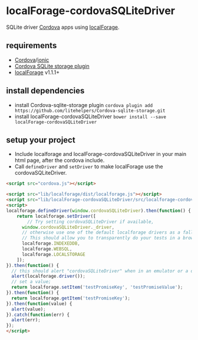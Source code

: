 # localForage-cordovaSQLiteDriver

SQLite driver [Cordova](https://cordova.apache.org/) apps using [localForage](https://github.com/mozilla/localForage).

## requirements

* [Cordova](https://cordova.apache.org/)/[ionic](http://ionicframework.com/)
* [Cordova SQLite storage plugin](https://github.com/litehelpers/Cordova-sqlite-storage/)
* [localForage](https://github.com/mozilla/localForage) v1.1.1+

## install dependencies

* install Cordova-sqlite-storage plugin `cordova plugin add https://github.com/litehelpers/Cordova-sqlite-storage.git`
* install localForage-cordovaSQLiteDriver `bower install --save localForage-cordovaSQLiteDriver`

## setup your project

* Include localforage and localForage-cordovaSQLiteDriver in your main html page, after the cordova include.
* Call `defineDriver` and `setDriver` to make localForage use the cordovaSQLiteDriver.

```html
<script src="cordova.js"></script>

<script src="lib/localforage/dist/localforage.js"></script>
<script src="lib/localForage-cordovaSQLiteDriver/src/localforage-cordovasqlitedriver.js"></script>
<script>
localforage.defineDriver(window.cordovaSQLiteDriver).then(function() {
    return localforage.setDriver([
    	// Try setting cordovaSQLiteDriver if available,
      window.cordovaSQLiteDriver._driver,
      // otherwise use one of the default localforage drivers as a fallback.
      // This should allow you to transparently do your tests in a browser
      localforage.INDEXEDDB,
      localforage.WEBSQL,
      localforage.LOCALSTORAGE
    ]);
}).then(function() {
  // this should alert "cordovaSQLiteDriver" when in an emulator or a device
  alert(localforage.driver());
  // set a value;
  return localforage.setItem('testPromiseKey', 'testPromiseValue');
}).then(function() {
  return localforage.getItem('testPromiseKey');
}).then(function(value) {
  alert(value);
}).catch(function(err) {
  alert(err);
});
</script>
```
